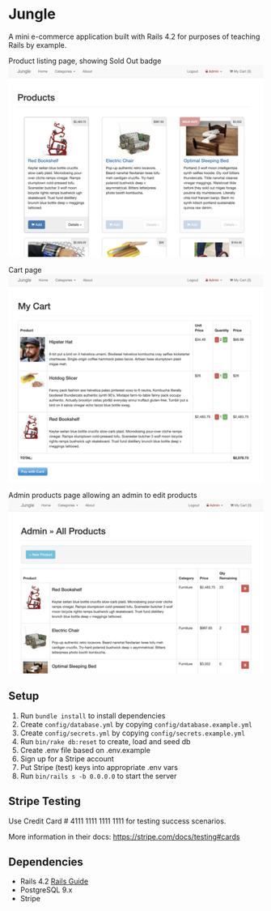 # Jungle

A mini e-commerce application built with Rails 4.2 for purposes of teaching Rails by example.

Product listing page, showing Sold Out badge
![Home page screenshot](https://github.com/sydney-sisco/jungle/blob/master/docs/homepage.png?raw=true)

Cart page
![cart page screenshot](https://github.com/sydney-sisco/jungle/blob/master/docs/cart.png?raw=true)

Admin products page allowing an admin to edit products
![admin page screenshot](https://github.com/sydney-sisco/jungle/blob/master/docs/admin.png?raw=true)

## Setup

1. Run `bundle install` to install dependencies
2. Create `config/database.yml` by copying `config/database.example.yml`
3. Create `config/secrets.yml` by copying `config/secrets.example.yml`
4. Run `bin/rake db:reset` to create, load and seed db
5. Create .env file based on .env.example
6. Sign up for a Stripe account
7. Put Stripe (test) keys into appropriate .env vars
8. Run `bin/rails s -b 0.0.0.0` to start the server

## Stripe Testing

Use Credit Card # 4111 1111 1111 1111 for testing success scenarios.

More information in their docs: <https://stripe.com/docs/testing#cards>

## Dependencies

* Rails 4.2 [Rails Guide](http://guides.rubyonrails.org/v4.2/)
* PostgreSQL 9.x
* Stripe
